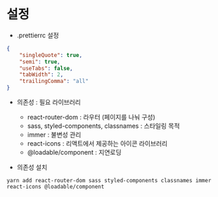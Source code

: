 # 설정

- .prettierrc 설정

```json
{
    "singleQuote": true,
    "semi": true,
    "useTabs": false,
    "tabWidth": 2,
    "trailingComma": "all"
}
```

- 의존성 : 필요 라이브러리 
    - react-router-dom : 라우터 (페이지를 나눠 구성)
    - sass, styled-components, classnames : 스타일링 목적
    - immer : 불변성 관리 
    - react-icons : 리액트에서 제공하는 아이콘 라이브러리
    - @loadable/component : 지연로딩

- 의존성 설치

```
yarn add react-router-dom sass styled-components classnames immer react-icons @loadable/component
```